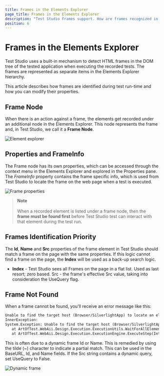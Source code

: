 ```yaml
---
title: Frames in the Elements Explorer
page_title: Frames in the Elements Explorer
description: "Test Studio Frames support. How are frames recognized in Test Studio test execution. How to handle dynamic frames? A frame is dynamic and Test Studio test run fails by each execution. Test Studio cannot find a frame. Test fails with 'Unable to find the target host' message"
position: 6
---
```

# Frames in the Elements Explorer

Test Studio uses a built-in mechanism to detect HTML frames in the DOM tree of the tested application when executing the recorded tests. The frames are represented as separate items in the Elements Explorer hierarchy.

This article describes how frames are identified during test run-time and how you can modify their properties.

## Frame Node

When there is an action against a frame, the elements get recorded under an additional node in the Elements Explorer. This node represents the frame and, in Test Studio, we call it a __Frame Node__.

![Element explorer][1]

## Properties and FrameInfo

The Frame node has its own properties, which can be accessed through the context menu in the Elements Explorer and explored in the Properties pane. The *FrameInfo* property contains the frame specific info, which is used from Test Studio to locate the frame on the web page when a test is executed.

![Frame properties][2]

> __Note__
><br>
><br>
> When a recorded element is listed under a frame node, then the __frame must be found first__ before Test Studio test can interact with that element during the test run.

## Frames Identification Priority

The __Id__, __Name__ and __Src__ properties of the frame element in Test Studio should match a frame on the page with the same properties. If this logic cannot find a frame on the page, the __Index__ will be used as a back-up search logic.

* __Index__ - Test Studio sees all Frames on the page in a flat list. Used as last resort; zero based.
Src - the frame's effective Src value, taking into consideration the UseQuery flag.

## Frame Not Found

When a frame cannot be found, you'll receive an error message like this:

``` XML
Unable to find the target host (Browser/SilverlightApp) to locate an element. Failure: Waiting for frame '[Frame:id=<>,name=<>,src=<>,UseQuery:False]' timed out. Error: Wait for condition has timed out
InnerException:
System.Exception: Unable to find the target host (Browser/SilverlightApp) to locate an element. Failure: Waiting for frame '[Frame:id=<>,name=<>,src=<>,UseQuery:False]' timed out. Error: Wait for condition has timed out
   at ArtOfTest.WebAii.Design.Execution.ExecutionUtils.WaitForAllElements(IAutomationHost host, AutomationDescriptor descriptor, Int32 timeout, Int32 imageSearchTimeout, Int32 imageSearchDelay, Boolean searchByImageFirst)
   at ArtOfTest.WebAii.Design.Execution.ExecutionEngine.ExecuteStep(Int32 order)

```

This is often due to a dynamic frame Id or Name. This is remedied by using the tilde (~) character to indicate a partial match. This can be used in the BaseURL, Id, and Name fields. If the Src string contains a dynamic query, set UseQuery to False.

![Dynamic frame][3]

[1]: /img/features/elements-explorer/frames/fig1.png
[2]: /img/features/elements-explorer/frames/fig2.png
[3]: /img/features/elements-explorer/frames/fig3.png
